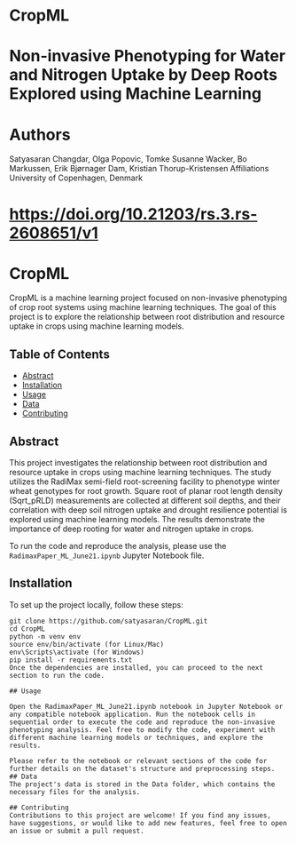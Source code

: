 # CropML

# Non-invasive Phenotyping for Water and Nitrogen Uptake by Deep Roots Explored using Machine Learning
# Authors
Satyasaran Changdar, Olga Popovic, Tomke Susanne Wacker, Bo Markussen, Erik Bjørnager Dam, Kristian Thorup-Kristensen
Affiliations
University of Copenhagen, Denmark

# https://doi.org/10.21203/rs.3.rs-2608651/v1
# CropML

CropML is a machine learning project focused on non-invasive phenotyping of crop root systems using machine learning techniques. The goal of this project is to explore the relationship between root distribution and resource uptake in crops using machine learning models.

## Table of Contents

- [Abstract](#abstract)
- [Installation](#installation)
- [Usage](#usage)
- [Data](#data)
- [Contributing](#contributing)


## Abstract

This project investigates the relationship between root distribution and resource uptake in crops using machine learning techniques. The study utilizes the RadiMax semi-field root-screening facility to phenotype winter wheat genotypes for root growth. Square root of planar root length density (Sqrt_pRLD) measurements are collected at different soil depths, and their correlation with deep soil nitrogen uptake and drought resilience potential is explored using machine learning models. The results demonstrate the importance of deep rooting for water and nitrogen uptake in crops.

To run the code and reproduce the analysis, please use the `RadimaxPaper_ML_June21.ipynb` Jupyter Notebook file.

## Installation

To set up the project locally, follow these steps:

```shell
git clone https://github.com/satyasaran/CropML.git
cd CropML
python -m venv env
source env/bin/activate (for Linux/Mac)
env\Scripts\activate (for Windows)
pip install -r requirements.txt
Once the dependencies are installed, you can proceed to the next section to run the code.

## Usage

Open the RadimaxPaper_ML_June21.ipynb notebook in Jupyter Notebook or any compatible notebook application. Run the notebook cells in sequential order to execute the code and reproduce the non-invasive phenotyping analysis. Feel free to modify the code, experiment with different machine learning models or techniques, and explore the results.

Please refer to the notebook or relevant sections of the code for further details on the dataset's structure and preprocessing steps.
## Data
The project's data is stored in the Data folder, which contains the necessary files for the analysis.

## Contributing
Contributions to this project are welcome! If you find any issues, have suggestions, or would like to add new features, feel free to open an issue or submit a pull request.



